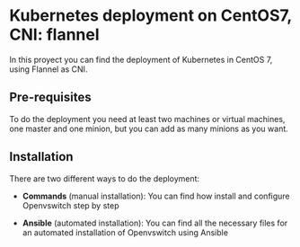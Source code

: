 # Kubernetes deployment on CentOS7, CNI: flannel
In this proyect you can find the deployment of Kubernetes in CentOS 7, using Flannel as CNI. 

## Pre-requisites
To do the deployment you need at least two machines or virtual machines, one master and one minion, but you can add as many minions as you want.

## Installation
There are two different ways to do the deployment:

- **Commands** (manual installation): You can find how install and configure Openvswitch step by step

- **Ansible** (automated installation): You can find all the necessary files for an automated installation of Openvswitch using Ansible
